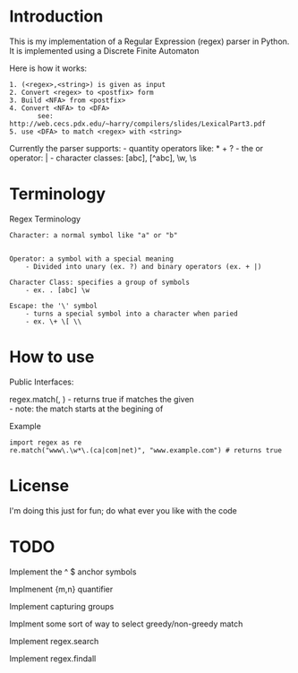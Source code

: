 Introduction
============
This is my implementation of a Regular Expression (regex) parser in Python. It
is implemented using a Discrete Finite Automaton

Here is how it works:

    1. (<regex>,<string>) is given as input
    2. Convert <regex> to <postfix> form
    3. Build <NFA> from <postfix>
    4. Convert <NFA> to <DFA>
           see: http://web.cecs.pdx.edu/~harry/compilers/slides/LexicalPart3.pdf
    5. use <DFA> to match <regex> with <string>

Currently the parser supports:
    - quantity operators like: * + ?
    - the or operator: |
    - character classes: [abc], [^abc], \w, \s

Terminology
===========
Regex Terminology

    Character: a normal symbol like "a" or "b"


    Operator: a symbol with a special meaning
        - Divided into unary (ex. ?) and binary operators (ex. + |)

    Character Class: specifies a group of symbols
        - ex. . [abc] \w

    Escape: the '\' symbol
        - turns a special symbol into a character when paried
        - ex. \+ \[ \\

How to use
==========
Public Interfaces:

regex.match(<regex>, <string>)
    - returns true if <string> matches the given <regex>  
    - note: the match starts at the begining of <string>

Example

    import regex as re
    re.match("www\.\w*\.(ca|com|net)", "www.example.com") # returns true

License
=======
I'm doing this just for fun; do what ever you like with the code

TODO
====
Implement the ^ $ anchor symbols

Implmenent {m,n} quantifier

Implement capturing groups

Implment some sort of way to select greedy/non-greedy match

Implement regex.search

Implement regex.findall
